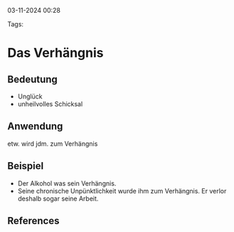 
03-11-2024 00:28


Tags:

# Das Verhängnis


## Bedeutung

- Unglück
- unheilvolles Schicksal
## Anwendung

etw. wird jdm. zum Verhängnis

## Beispiel

- Der Alkohol was sein Verhängnis.
- Seine chronische Unpünktlichkeit wurde ihm zum Verhängnis. Er verlor deshalb sogar seine Arbeit.


## References
